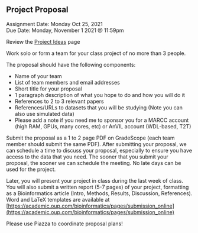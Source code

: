 ## Project Proposal
Assignment Date: Monday Oct 25, 2021 <br>
Due Date: Monday, November 1 2021 @ 11:59pm <br>

Review the [Project Ideas](ideas.md) page

Work solo or form a team for your class project of no more than 3 people.

The proposal should have the following components:

  * Name of your team
  * List of team members and email addresses
  * Short title for your proposal
  * 1 paragraph description of what you hope to do and how you will do it
  * References to 2 to 3 relevant papers
  * References/URLs to datasets that you will be studying (Note you can also use simulated data)
  * Please add a note if you need me to sponsor you for a MARCC account (high RAM, GPUs, many cores, etc) or AnVIL account (WDL-based, T2T)

Submit the proposal as a 1 to 2 page PDF on GradeScope (each team member should submit the same PDF). After submitting your proposal, we can schedule a time to discuss your proposal, especially to ensure you have access to the data that you need. The sooner that you submit your proposal, the sooner we can schedule the meeting. No late days can be used for the project.

Later, you will present your project in class during the last week of class. You will also submit a written report (5-7 pages) of your project, 
formatting as a Bioinformatics article (Intro, Methods, Results, Discussion, References). Word and LaTeX templates are 
available at [https://academic.oup.com/bioinformatics/pages/submission_online](https://academic.oup.com/bioinformatics/pages/submission_online)

Please use Piazza to coordinate proposal plans!

 
